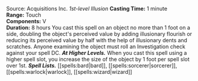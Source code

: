Source: Acquisitions Inc.
*1st-level Illusion*
**Casting Time:** 1 minute  
**Range:** Touch  
**Components:** V  
**Duration:** 8 hours
You cast this spell on an object no more than 1 foot on a side, doubling the object's perceived value by adding illusionary flourish or reducing its perceived value by half with the help of illusionary dents and scratches. Anyone examining the object must roll an Investigation check against your spell DC.
***At Higher Levels.*** When you cast this spell using a higher spell slot, you increase the size of the object by 1 foot per spell slot over 1st.
***Spell Lists.*** [[spells:bard|bard]], [[spells:sorcerer|sorcerer]], [[spells:warlock|warlock]], [[spells:wizard|wizard]]